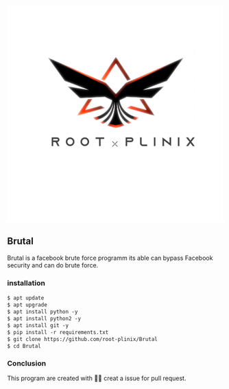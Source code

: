 ![alt text](images/logo.png)
## Brutal
Brutal is a facebook brute force programm its able can bypass
Facebook security and can do brute force.
### installation
```
$ apt update
$ apt upgrade
$ apt install python -y  
$ apt install python2 -y 
$ apt install git -y 
$ pip install -r requirements.txt
$ git clone https://github.com/root-plinix/Brutal
$ cd Brutal
```
### Conclusion
This program are created with 🖤🥀
creat a issue for pull request.

